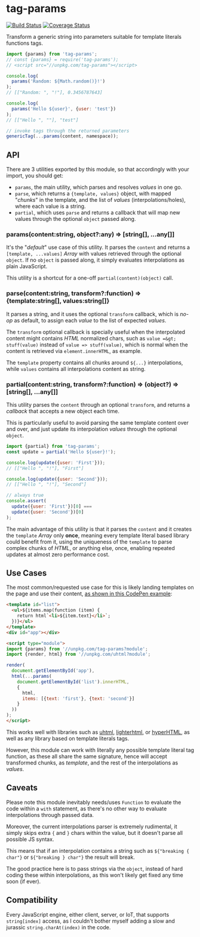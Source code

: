 # tag-params

[![Build Status](https://travis-ci.com/WebReflection/tag-params.svg?branch=master)](https://travis-ci.com/WebReflection/tag-params) [![Coverage Status](https://coveralls.io/repos/github/WebReflection/tag-params/badge.svg?branch=master)](https://coveralls.io/github/WebReflection/tag-params?branch=master)

Transform a generic string into parameters suitable for template literals functions tags.

```js
import {params} from 'tag-params';
// const {params} = require('tag-params');
// <script src="//unpkg.com/tag-params"></script>

console.log(
  params('Random: ${Math.random()}!')
);
// [["Random: ", "!"], 0.3456787643]

console.log(
  params('Hello ${user}', {user: 'test'})
);
// [["Hello ", ""], "test"]

// invoke tags through the returned parameters
genericTag(...params(content, namespace));
```


## API

There are 3 utilities exported by this module, so that accordingly with your import, you should get:

  * `params`, the main utility, which parses and resolves _values_ in one go.
  * `parse`, which returns a `{template, values}` object, with mapped "_chunks_" in the template, and the list of _values_ (interpolations/holes), where each value is a string.
  * `partial`, which uses `parse` and returns a callback that will map new values through the optional `object` passed along.


### params(content:string, object?:any) => [string[], ...any[]]

It's the "_default_" use case of this utility. It parses the `content` and returns a `[template, ...values]` _Array_ with values retrieved through the optional `object`. If no `object` is passed along, it simply evaluates interpolations as plain JavaScript.

This utility is a shortcut for a one-off `partial(content)(object)` call.


### parse(content:string, transform?:function) => {template:string[], values:string[]}

It parses a string, and it uses the optional `transform` callback, which is _no-op_ as default, to assign each _value_ to the list of expected _values_.

The `transform` optional callback is specially useful when the interpolated content might contains _HTML_ normalized chars, such as `value =&gt; stuff(value)` instead of `value => stuff(value)`, which is normal when the content is retrieved via `element.innerHTML`, as example.

The `template` property contains all chunks around `${...}` interpolations, while `values` contains all interpolations content as string.


### partial(content:string, transform?:function) => (object?) => [string[], ...any[]]

This utility parses the `content` through an optional `transform`, and returns a _callback_ that accepts a new object each time.

This is particularly useful to avoid parsing the same template content over and over, and just update its interpolation _values_ through the optional `object`.

```js
import {partial} from 'tag-params';
const update = partial('Hello ${user}!');

console.log(update({user: 'First'}));
// [["Hello ", "!"], "First"]

console.log(update({user: 'Second'}));
// [["Hello ", "!"], "Second"]

// always true
console.assert(
  update({user: 'First'})[0] ===
  update({user: 'Second'})[0]
);
```

The main advantage of this utility is that it parses the `content` and it creates the `template` _Array_ only **once**, meaning every template literal based library could benefit from it, using the uniqueness of the `template` to parse complex chunks of _HTML_, or anything else, once, enabling repeated updates at almost zero performance cost.



## Use Cases

The most common/requested use case for this is likely landing templates on the page and use their content, [as shown in this CodePen example](https://codepen.io/WebReflection/pen/OJMRZow?editors=0010):

```html
<template id="list">
  <ul>${items.map(function (item) {
    return html`<li>${item.text}</li>`;
  })}</ul>
</template>
<div id="app"></div>

<script type="module">
import {params} from '//unpkg.com/tag-params?module';
import {render, html} from '//unpkg.com/uhtml?module';

render(
  document.getElementById('app'),
  html(...params(
    document.getElementById('list').innerHTML,
    {
      html,
      items: [{text: 'first'}, {text: 'second'}]
    }
  ))
);
</script>
```

This works well with libraries such as [uhtml](https://github.com/WebReflection/uhtml#readme), [lighterhtml](https://github.com/WebReflection/lighterhtml#readme), or [hyperHTML](https://github.com/WebReflection/hyperHTML#readme), as well as any library based on template literals tags.

However, this module can work with literally any possible template literal tag function, as these all share the same signature, hence will accept transformed chunks, as _template_, and the rest of the interpolations as _values_.


## Caveats

Please note this module inevitably needs/uses `Function` to evaluate the code within a `with` statement, as there's no other way to evaluate interpolations through passed data.

Moreover, the current interpolations parser is extremely rudimental, it simply skips extra `{` and `}` chars within the value, but it doesn't parse all possible JS syntax.

This means that if an interpolation contains a string such as `${"breaking { char"}` or `${"breaking } char"}` the result will break.

The good practice here is to pass strings via the `object`, instead of hard coding these within interpolations, as this won't likely get fixed any time soon (if ever).



## Compatibility

Every JavaScript engine, either client, server, or IoT, that supports `string[index]` access, as I couldn't bother myself adding a slow and jurassic `string.charAt(index)` in the code.
